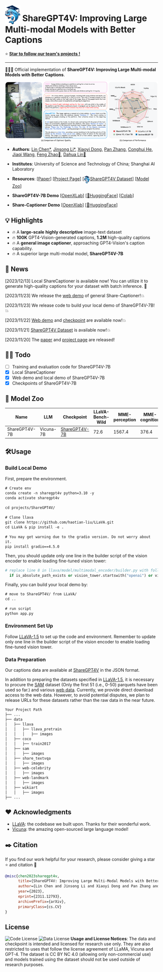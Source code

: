 # <img src="https://raw.githubusercontent.com/ShareGPT4V/ShareGPT4V-Resources/master/images/logo_tight.png" style="vertical-align: -10px;" :height="50px" width="50px"> ShareGPT4V: Improving Large Multi-modal Models with Better Captions

⭐️ [**Star to follow our team's projects !**](https://github.com/InternLM/InternLM-XComposer)

---

🚀🚀🚀 Official implementation of **ShareGPT4V: Improving Large Multi-modal Models with Better Captions**.
<p align="center">
  <img src="https://raw.githubusercontent.com/ShareGPT4V/ShareGPT4V-Resources/master/images/teaser.png">
</p>

- **Authors**: [Lin Chen*](https://lin-chen.site), [Jinsong Li*](https://li-jinsong.github.io/), [Xiaoyi Dong](https://scholar.google.com/citations?user=FscToE0AAAAJ&hl=en), [Pan Zhang](https://panzhang0212.github.io/), [Conghui He](https://conghui.github.io/), [Jiaqi Wang](https://myownskyw7.github.io/), [Feng Zhao📧](https://scholar.google.com/citations?hl=en&user=r6CvuOUAAAAJ), [Dahua Lin📧](http://dahua.site/)

- **Institutes**: University of Science and Technology of China; Shanghai AI Laboratory
- **Resources**: [[Paper](https://arxiv.org/pdf/2311.12793.pdf)] [[Project Page](https://ShareGPT4V.github.io/)] [[<img src="https://raw.githubusercontent.com/ShareGPT4V/ShareGPT4V-Resources/master/images/logo_tight.png" style="vertical-align: -10px;" :height="20px" width="20px">ShareGPT4V Dataset](https://huggingface.co/datasets/Lin-Chen/ShareGPT4V)] [[Model Zoo](https://huggingface.co/Lin-Chen/ShareGPT4V-7B)] 
- **ShareGPT4V-7B Demo** [[OpenXLab](https://openxlab.org.cn/apps/detail/xiaoachenyo/ShareGPT4V-7B)] [[🤗HuggingFace](https://huggingface.co/spaces/Lin-Chen/ShareGPT4V-7B)] [[Colab](https://github.com/camenduru/ShareGPT4V-colab)]
- **Share-Captioner Demo** [[OpenXlab](https://openxlab.org.cn/apps/detail/xiaoachenyo/Share-Captioner)] [[🤗HuggingFace](https://huggingface.co/spaces/Lin-Chen/Share-Captioner)]

## 💡 Highlights
- 🔥 A **large-scale** **highly descriptive** image-text dataset
- 🔥 **100K** GPT4-Vision-generated captions, **1.2M** high-quality captions
- 🔥 A **general image captioner**, approaching GPT4-Vision's caption capability.
- 🔥 A superior large multi-modal model, **ShareGPT4V-7B**

## 📜 News
[2023/12/13] Local ShareCaptioner is available now! You can utilize it to generate high-quality captions for your dataset with batch inference. 🚀

[2023/11/23] We release the [web demo](https://huggingface.co/spaces/Lin-Chen/Share-Captioner) of general Share-Captioner!💥

[2023/11/23] We release code to build your local demo of ShareGPT4V-7B!💥

[2023/11/22] [Web demo](https://huggingface.co/spaces/Lin-Chen/ShareGPT4V-7B) and [checkpoint](https://huggingface.co/Lin-Chen/ShareGPT4V-7B) are available now!💥

[2023/11/21] [ShareGPT4V Dataset](https://huggingface.co/datasets/Lin-Chen/ShareGPT4V) is available now!💥

[2023/11/20] The [paper]([ShareGPT4V.pdf](https://arxiv.org/pdf/2311.12793.pdf)) and [project page](https://ShareGPT4V.github.io/) are released!

## 👨‍💻 Todo
- [ ] Training and evaluation code for ShareGPT4V-7B
- [x] Local ShareCaptioner
- [x] Web demo and local demo of ShareGPT4V-7B
- [x] Checkpoints of ShareGPT4V-7B

## 🤖 Model Zoo

| Name | LLM | Checkpoint | LLaVA-Bench-Wild | MME-perception | MME-cognition | MMBench | MMBench-CN | SEED-image | MM-Vet | QBench | SQA-image | VQA-v2 | VizWiz |
|---|---|---|---|---|---|---|---|---|---|---|---|---|---|
| ShareGPT4V-7B | Vicuna-7B | [ShareGPT4V-7B](https://huggingface.co/Lin-Chen/ShareGPT4V-7B) | 72.6 | 1567.4 | 376.4 | 68.8 | 62.2 | 69.7 | 37.6 | 63.4 | 68.4 | 80.6 | 57.2 |

## 🛠️Usage

### Build Local Demo
First, prepare the environment.

```
# Create env
conda create -n sharegpt4v python=3.10 -y
conda activate sharegpt4v

cd projects/ShareGPT4V/

# Clone llava 
git clone https://github.com/haotian-liu/LLaVA.git
cd LLaVA & pip install -e .

# You may get warning due to the gradio version. Do not worry about it.
pip install gradio==4.5.0 
```

Then, you should update only one line in the builder script of the vision encoder to enable loading fine-tuned vision tower:
```python
# replace line 8 in llava/model/multimodal_encoder/builder.py with following line:
  if is_absolute_path_exists or vision_tower.startswith("openai") or vision_tower.startswith("laion") or "ShareGPT4V" in vision_tower:
```

Finally, you can build your local demo by:
```
# move to ShareGPT4V/ from LLaVA/
cd ..

# run script
python app.py
```

### Environment Set Up
Follow [LLaVA-1.5](https://github.com/haotian-liu/LLaVA) to set up the code and environment. Remember to update only one line in the builder script of the vision encoder to enable loading fine-tuned vision tower.

### Data Preparation

Our captions data are available at [ShareGPT4V](https://huggingface.co/datasets/Lin-Chen/ShareGPT4V) in the JSON format.

In addition to preparing the datasets specified in [LLaVA-1.5](https://github.com/haotian-liu/LLaVA/blob/main/docs/Data.md), it is necessary to procure the [SAM](https://ai.meta.com/datasets/segment-anything-downloads/) dataset (Only the first 51 (i.e., 0-50) parquets have been used so far.) and various [web data](https://drive.google.com/drive/folders/1tCUQ-sq6vdshZVkF0ZeF3K4eztkXJgax?usp=sharing). Currently, we provide direct download access to the web data. However, to avoid potential disputes, we plan to release URLs for these datasets rather than the raw data in the near future.

```none
Your Project Path
├── ...
├── data
│   ├── llava
│   │   ├── llava_pretrain
│   │   │   ├── images
│   ├── coco
│   │   ├── train2017
│   ├── sam
│   │   ├── images
│   ├── share_textvqa
│   │   ├── images
│   ├── web-celebrity
│   │   ├── images
│   ├── web-landmark
│   │   ├── images
│   ├── wikiart
│   │   ├── images
├── ...
```

## ❤️ Acknowledgments
- [LLaVA](https://github.com/haotian-liu/LLaVA): the codebase we built upon. Thanks for their wonderful work.
- [Vicuna](https://github.com/lm-sys/FastChat): the amazing open-sourced large language model!

## ✒️ Citation
If you find our work helpful for your research, please consider giving a star ⭐ and citation 📝
```bibtex
@misc{chen2023sharegpt4v,
      title={ShareGPT4V: Improving Large Multi-Modal Models with Better Captions}, 
      author={Lin Chen and Jinsong Li and Xiaoyi Dong and Pan Zhang and Conghui He and Jiaqi Wang and Feng Zhao and Dahua Lin},
      year={2023},
      eprint={2311.12793},
      archivePrefix={arXiv},
      primaryClass={cs.CV}
}
```

## License
![Code License](https://img.shields.io/badge/Code%20License-Apache_2.0-green.svg) ![Data License](https://img.shields.io/badge/Data%20License-CC%20By%20NC%204.0-red.svg) **Usage and License Notices**: The data and checkpoint is intended and licensed for research use only. They are also restricted to uses that follow the license agreement of LLaMA, Vicuna and GPT-4. The dataset is CC BY NC 4.0 (allowing only non-commercial use) and models trained using the dataset should not be used outside of research purposes.
